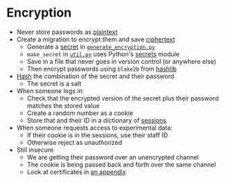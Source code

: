 # Encryption

-   Never store passwords as [plaintext](g:plaintext)
-   Create a migration to encrypt them and save [ciphertext](g:ciphertext)
    -   Generate a [secret](g:secret) in [`generate_encryption.py`](./generate_encryption.py)
    -   `make_secret` in [`util.py`](./util.py) uses Python's [secrets][secrets] module
    -   Save in a file that never goes in version control (or anywhere else)
    -   Then encrypt passwords using `blake2b` from [hashlib][hashlib]
-   [Hash](g:hashing) the combination of the secret and their password
    -   The secret is a salt
-   When someone logs in:
    -   Check that the encrypted version of the secret plus their password matches the stored value
    -   Create a random number as a cookie
    -   Store that and their ID in a dictionary of [sessions](g:session)
-   When someone requests access to experimental data:
    -   If their cookie is in the sessions, use their staff ID
    -   Otherwise reject as unauthorized
-   Still insecure
    -   We are getting their password over an unencrypted channel
    -   The cookie is being passed back and forth over the same channel
    -   Look at certificates in [an appendix](../99_cert/index.md)

[hashlib]: https://docs.python.org/3/library/hashlib.html
[secrets]: https://docs.python.org/3/library/secrets.html
